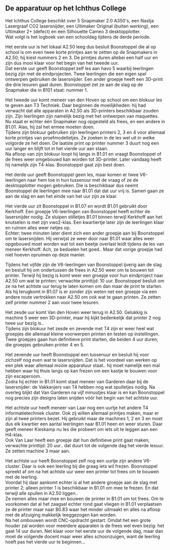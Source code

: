 ## De apparatuur op het Ichthus College

Het Ichthus College beschikt over 5 Snapmaker 2.0 A350's, een Nastja Lasergraaf CO2 lasersnijder, een Ultimaker Original (buiten werking), een Ultimaker 2+ (defect) en een Silhouette Cameo 3 desktopplotter.  
Wat volgt is het logboek van een schooldag tijdens de derde periode.  

Het eerste uur is het lokaal A2.50 leeg dus besluit Boonstoppel die al op school is om even twee korte printjes aan te zetten op de Snapmakers in A2.50; hij kiest nummers 2 en 3. De printjes duren allebei een half uur en zijn dus mooi klaar voor het begin van het tweede uur.  
Dat eerste uur geeft Boonstoppel zelf les aan havo 5 waarbij leerlingen bezig zijn met de eindprojecten. Twee leerlingen die een eigen spel ontwerpen gebruiken de lasersnijder. Een ander groepje heeft een 3D-print die drie lesuren gaat duren. Boonstoppel zet ze aan de slag op de Snapmaker die in B101 staat: nummer 1.  

Het tweede uur komt meneer van den Hoven op school om een blokuur les te geven aan T3 Techniek. Daar beginnen de moeilijkheden: hij had verwacht dat alle apparaten in A2.50 als 3D-printers beschikbaar zouden zijn. Zijn leerlingen zijn namelijk bezig met het ontwerpen van maquettes. Nu staat er echter één Snapmaker nog opgesteld als frees, en een andere in B1.01. Alas, hij zal het ermee moeten doen.  
Tijdens zijn blokuur gebruiken zijn leerlingen printers 2, 3 en 4 voor allemaal korte printjes van proefmodelletjes. Ze zoeken in de les wel uit in welke volgorde ze het doen. De laatste print op printer nummer 3 duurt nog een uur langer en blijft tot in het vierde uur aan staan.  
Na afloop van zijn blokuur loopt hij langs in B1.01 en vraagt Boonstoppel of de frees weer omgebouwd kan worden tot 3D-printer. Later vandaag heeft hij namelijk zijn T4-klas. Boonstoppel gaat zijn best doen.  

Het derde uur geeft Boonstoppel geen les, maar komen er twee V6-leerlingen naar hem toe in hun tussenuur met de vraag of ze de desktopplotter mogen gebruiken. Die is beschikbaar dus neemt Boonstoppel de leerlingen mee naar B1.01 dat dat uur vrij is. Samen gaan ze aan de slag en aan het einde van het uur zijn ze klaar.  

Het vierde uur zit Boonstoppel in B1.07 en wordt B1.01 gebruikt door Kerkhoff. Een groepje V6-leerlingen van Boonstoppel heeft echter de lasersnijder nodig. Ze sluipen stilletjes B1.01 binnen terwijl Kerkhoff aan het knutselen is met zijn vwo2-klas. Een kwartiertje later zijn de leerlingen klaar en ruimen alles weer netjes op.  
Echter: twee minuten later dient zich een ander groepje aan bij Boonstoppel om te lasersnijden. Hij verwijst ze weer door naar B1.01 waar alles weer opgebouwd moet worden wat tot een beetje overlast leidt tijdens de les van meneer Kerkhoff. Ach, ze bedoelen het goed.. Maar dat vorige groepje had niet hoeven opruimen op deze manier.  

Tijdens het vijfde zijn de V6-leerlingen van Boonstoppel ijverig aan de slag en besluit hij om ondertussen de frees in A2.50 weer om te bouwen tot printer. Terwijl hij bezig is komt weer een groepje voor hun eindproject naar A2.50 om wat te printen; verwachte printtijd: 10 uur. Boonstoppel besluit om ze na het achtste uur terug te laten komen om dan maar de print te starten.  
Als hij terugkomt in B1.07 is er zonder zijn weten net een groepje via een andere route vertrokken naar A2.50 om ook wat te gaan printen. Ze zetten zelf printer nummer 2 aan voor twee lesuren.  

Het zesde uur komt Van den Hoven weer terug in A2.50. Gelukkig is machine 5 weer een 3D-printer, maar hij kijkt bedenkelijk dat printer 2 nog twee uur bezig is..  
Tijdens zijn blokuur het zesde en zevende met T4 zijn er weer heel wat groepjes die allemaal kleine voorwerpen printen en testen op instellingen. Twee groepjes gaan hun definitieve print starten, die beiden 4 uur duren; die groepjes gebruiken printer 4 en 5.  

Het zevende uur heeft Boonstoppel een tussenuur en besluit hij voor zichzelf nog even wat te lasersnijden. Dat is het voordeel van werken op een plek waar allemaal mooie apparatuur staat.. hij moet namelijk een mal hebben waar hij thuis langs op kan frezen om een kastje te bouwen voor zijn escaperoom.  
Zodra hij echter in B1.01 komt staat meneer van Garderen daar bij de lasersnijder: de Vakkanjers van T4 hebben nog wat spulletjes nodig. Na overleg blijkt dat Van Garderen na vijf minuutjes klaar is en kan Boonstoppel nog precies zijn designs laten snijden vóór het begin van het achtste uur.

Het achtste uur heeft meneer van Laar nog een uurtje het andere T4 informatietechniek cluster. Ook zij willen allemaal printjes maken, maar er zijn al twee printers bezet. Hij gebruikt maar de machines 1, 2 en 3 en moet dus elk kwartier een aantal leerlingen naar B1.01 heen en weer sturen. Daar geeft meneer Kieskamp nu les die probeert om iets uit te leggen aan een H4-klas.  
Ook Van Laar heeft een groepje dat hun definitieve print gaat maken; verwachte printtijd: 20 uur.. dat duurt tot de volgende dag het vierde lesuur. Ze zetten machine 3 maar aan.  

Het achtste uur heeft Boonstoppel zelf nog een uurtje zijn andere V6-cluster. Daar is ook een leerling bij die graag iets wil frezen. Boonstoppel spreekt af om na het achtste uur weer een printer tot frees om te bouwen met de leerling.  
Voordat hij daar aankomt echter is al het andere groepje aan de slag met printer 2; alleen printer 1 is beschikbaar in B1.01 om mee te frezen. En dat terwijl alle spullen in A2.50 liggen..  
Ze nemen alles maar mee en bouwen de printer in B1.01 om tot frees. Om te voorkomen dat al het zaagsel echter rond gaat vliegen in B1.01 verplaatsen ze de printer maar naar B0.83 waar het minder uitmaakt en alles na afloop met de afzuiging makkelijk leeggezogen kan worden.  
Na het ombouwen wordt CNC-opdracht gestart. Omdat het een grote houder zal worden voor meerdere apparaten is de frees wel even bezig: het gaat 14 uur duren. Net klaar voor het eerste uur de volgende dag, maar dan moet de volgende docent maar weer alles schoonzuigen, want de leerling hoeft pas het vierde uur te beginnen...
